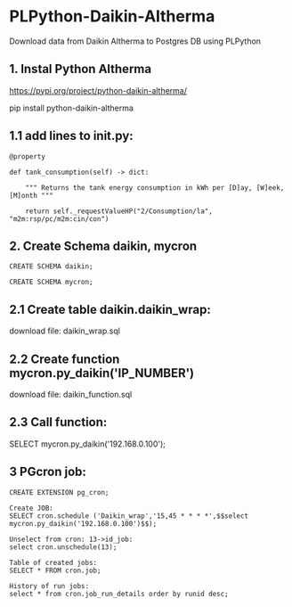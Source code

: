 # PLPython-Daikin-Altherma
Download data from Daikin Altherma to Postgres DB using PLPython

## 1. Instal Python Altherma
https://pypi.org/project/python-daikin-altherma/

pip install python-daikin-altherma

## 1.1 add lines to __init__.py:

    @property
    
    def tank_consumption(self) -> dict:
    
        """ Returns the tank energy consumption in kWh per [D]ay, [W]eek, [M]onth """
        
        return self._requestValueHP("2/Consumption/la", "m2m:rsp/pc/m2m:cin/con")
        
## 2. Create Schema daikin, mycron

    CREATE SCHEMA daikin;
    
    CREATE SCHEMA mycron;

## 2.1 Create table daikin.daikin_wrap:

  download file: daikin_wrap.sql

## 2.2 Create function mycron.py_daikin('IP_NUMBER')

  download file: daikin_function.sql
  
## 2.3 Call function:

  SELECT mycron.py_daikin('192.168.0.100');
  
## 3 PGcron job:

    CREATE EXTENSION pg_cron;
    
    Create JOB:
    SELECT cron.schedule ('Daikin_wrap','15,45 * * * *',$$select mycron.py_daikin('192.168.0.100')$$);

    Unselect from cron: 13->id_job:
    select cron.unschedule(13); 
    
    Table of created jobs:    
    SELECT * FROM cron.job;
    
    History of run jobs:  
    select * from cron.job_run_details order by runid desc;

